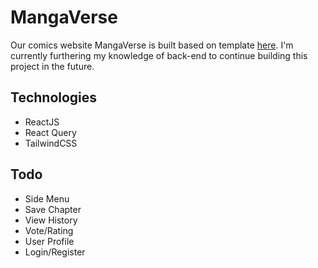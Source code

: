 # MangaVerse

Our comics website MangaVerse is built based on template [here](https://dribbble.com/shots/16591556-Website-Reading-Comic-Online/attachments/11617578?mode=media). I'm currently furthering my knowledge of back-end to continue building this project in the future. 
## Technologies

* ReactJS
* React Query
* TailwindCSS


## Todo

* Side Menu
* Save Chapter
* View History
* Vote/Rating
* User Profile
* Login/Register
